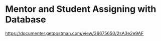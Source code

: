 <h1> Mentor and Student Assigning with Database </h1>

https://documenter.getpostman.com/view/36675650/2sA3e2e9AF
